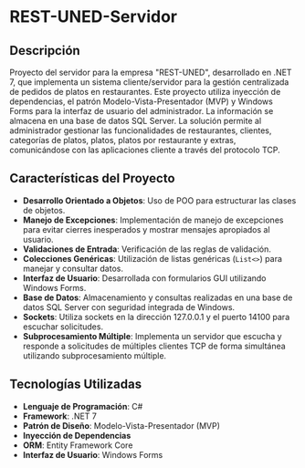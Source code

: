 # REST-UNED-Servidor

## Descripción
Proyecto del servidor para la empresa "REST-UNED", desarrollado en .NET 7, que implementa un sistema cliente/servidor para la gestión centralizada de pedidos de platos en restaurantes. Este proyecto utiliza inyección de dependencias, el patrón Modelo-Vista-Presentador (MVP) y Windows Forms para la interfaz de usuario del administrador. La información se almacena en una base de datos SQL Server. La solución permite al administrador gestionar las funcionalidades de restaurantes, clientes, categorías de platos, platos, platos por restaurante y extras, comunicándose con las aplicaciones cliente a través del protocolo TCP.

## Características del Proyecto
- **Desarrollo Orientado a Objetos**: Uso de POO para estructurar las clases de objetos.
- **Manejo de Excepciones**: Implementación de manejo de excepciones para evitar cierres inesperados y mostrar mensajes apropiados al usuario.
- **Validaciones de Entrada**: Verificación de las reglas de validación. 
- **Colecciones Genéricas**: Utilización de listas genéricas (`List<>`) para manejar y consultar datos.
- **Interfaz de Usuario**: Desarrollada con formularios GUI utilizando Windows Forms.
- **Base de Datos**: Almacenamiento y consultas realizadas en una base de datos SQL Server con seguridad integrada de Windows.
- **Sockets**: Utiliza sockets en la dirección 127.0.0.1 y el puerto 14100 para escuchar solicitudes.
- **Subprocesamiento Múltiple**: Implementa un servidor que escucha y responde a solicitudes de múltiples clientes TCP de forma simultánea utilizando subprocesamiento múltiple.

## Tecnologías Utilizadas
- **Lenguaje de Programación**: C#
- **Framework**: .NET 7
- **Patrón de Diseño**: Modelo-Vista-Presentador (MVP)
- **Inyección de Dependencias**
- **ORM**: Entity Framework Core
- **Interfaz de Usuario**: Windows Forms
